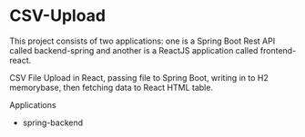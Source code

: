 # CSV-Upload

This project consists of two applications: one is a Spring Boot Rest API called  backend-spring and another is a ReactJS application called frontend-react.

CSV File Upload in React, passing file to Spring Boot, writing in to H2 memorybase, then fetching data to React HTML table.

Applications

- spring-backend
